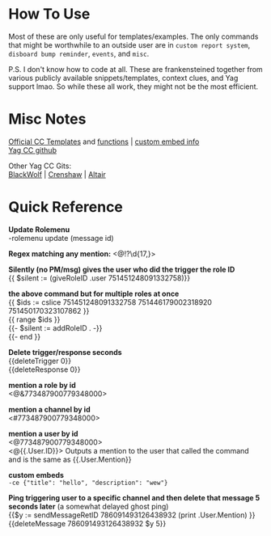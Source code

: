 # How To Use
Most of these are only useful for templates/examples. The only commands that might be worthwhile to an outside user are in `custom report system`, `disboard bump reminder`, `events`, and `misc`.


P.S. I don't know how to code at all. These are frankensteined together from various publicly available snippets/templates, context clues, and Yag support lmao. So while these all work, they might not be the most efficient.

# Misc Notes

[Official CC Templates](https://docs.yagpdb.xyz/reference/templates) and [functions](https://docs.yagpdb.xyz/reference/templates/functions) |  [custom embed info](https://docs.yagpdb.xyz/others/custom-embeds)    
[Yag CC github](https://github.com/yagpdb-cc/yagpdb-cc)

Other Yag CC Gits:    
[BlackWolf](https://github.com/BlackWolfWoof/yagpdb-cc) | [Crenshaw](https://github.com/Crenshaw1312/Yagpdb-ccs) | [Altair](https://github.com/magratheaguide/altair)

# Quick Reference

**Update Rolemenu**    
-rolemenu update (message id)

**Regex matching any mention:** <@!?\d{17,}>


**Silently (no PM/msg) gives the user who did the trigger the role ID**    
{{ $silent := (giveRoleID .user 751451248091332758)}}

**the above command but for multiple roles at once**   
{{ $ids := cslice 751451248091332758 751446179002318920 751450170323107862 }}    
{{ range $ids }}    
    {{- $silent := addRoleID  . -}}    
{{- end }}


**Delete trigger/response seconds**    
{{deleteTrigger 0}}   
{{deleteResponse 0}}

**mention a role by id**    
<@&773487900779348000>

**mention a channel by id**    
<#773487900779348000>

**mention a user by id**    
<@773487900779348000>    
<@{{.User.ID}}> Outputs a mention to the user that called the command and is the same as {{.User.Mention}}

**custom embeds**     
`-ce {"title": "hello", "description": "wew"}`

**Ping triggering user to a specific channel and then delete that message 5 seconds later** (a somewhat delayed ghost ping)    
{{$y := sendMessageRetID 786091493126438932 (print .User.Mention) }}    
{{deleteMessage 786091493126438932 $y 5}}
